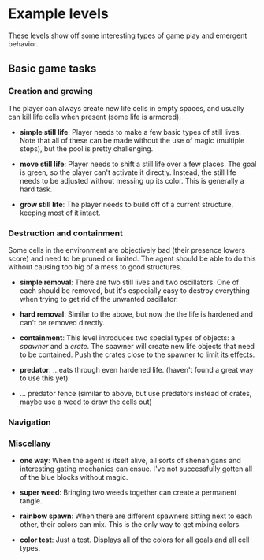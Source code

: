 # Example levels

These levels show off some interesting types of game play and emergent behavior.


## Basic game tasks

### Creation and growing

The player can always create new life cells in empty spaces, and usually can kill life cells when present (some life is armored).

- **simple still life**: Player needs to make a few basic types of still lives. Note that all of these can be made without the use of magic (multiple steps), but the pool is pretty challenging.

- **move still life**: Player needs to shift a still life over a few places. The goal is green, so the player can't activate it directly. Instead, the still life needs to be adjusted without messing up its color. This is generally a hard task.

- **grow still life**: The player needs to build off of a current structure, keeping most of it intact.

### Destruction and containment

Some cells in the environment are objectively bad (their presence lowers score) and need to be pruned or limited. The agent should be able to do this without causing too big of a mess to good structures.

- **simple removal**: There are two still lives and two oscillators. One of each should be removed, but it's especially easy to destroy everything when trying to get rid of the unwanted oscillator.

- **hard removal**: Similar to the above, but now the the life is hardened and can't be removed directly.

- **containment**: This level introduces two special types of objects: a *spawner* and a *crate*. The spawner will create new life objects that need to be contained. Push the crates close to the spawner to limit its effects.

- **predator**: ...eats through even hardened life. (haven't found a great way to use this yet)

- ... predator fence (similar to above, but use predators instead of crates, maybe use a weed to draw the cells out)


### Navigation


### Miscellany

- **one way**: When the agent is itself alive, all sorts of shenanigans and interesting gating mechanics can ensue. I've not successfully gotten all of the blue blocks without magic.

- **super weed**: Bringing two weeds together can create a permanent tangle.

- **rainbow spawn**: When there are different spawners sitting next to each other, their colors can mix. This is the only way to get mixing colors.

- **color test**: Just a test. Displays all of the colors for all goals and all cell types.
